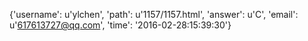 {'username': u'ylchen', 'path': u'1157/1157.html', 'answer': u'C', 'email': u'617613727@qq.com', 'time': '2016-02-28:15:39:30'}